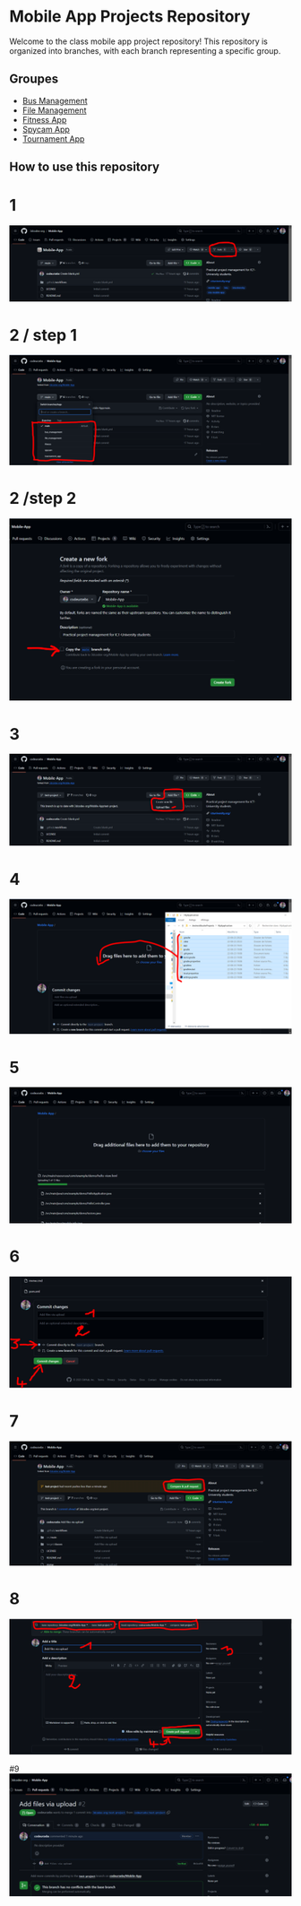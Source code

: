 # Mobile App Projects Repository
Welcome to the class mobile app project repository! This repository is organized into branches, with each branch representing a specific group.

## Groupes

- [Bus Management](https://github.com/3dcodex-org/Mobile-App/tree/bus_management)
- [File Management](https://github.com/3dcodex-org/Mobile-App/tree/file_management)
- [Fitness App](https://github.com/3dcodex-org/Mobile-App/tree/fitness)
- [Spycam App](https://github.com/3dcodex-org/Mobile-App/tree/spycam)
- [Tournament App](https://github.com/3dcodex-org/Mobile-App/tree/tournament_app)

## How to use this repository
# 1
![IMAGE](https://github.com/3dcodex-org/.github/blob/main/profile/private/1.PNG?raw=true)

# 2 / step 1
![IMAGE](https://github.com/3dcodex-org/.github/blob/main/profile/private/2.PNG?raw=true)

# 2 /step 2
![Image](https://github.com/3dcodex-org/.github/blob/main/profile/private/2f.PNG?raw=true)

# 3
![IMAGE](https://github.com/3dcodex-org/.github/blob/main/profile/private/3.PNG?raw=true)

# 4
![IMAGE](https://github.com/3dcodex-org/.github/blob/main/profile/private/4.PNG?raw=true)

# 5
![IMAGE](https://github.com/3dcodex-org/.github/blob/main/profile/private/5.PNG?raw=true)

# 6
![IMAGE](https://github.com/3dcodex-org/.github/blob/main/profile/private/6.PNG?raw=true)

# 7
![IMAGE](https://github.com/3dcodex-org/.github/blob/main/profile/private/7.PNG?raw=true)

# 8
![IMAGE](https://github.com/3dcodex-org/.github/blob/main/profile/private/8.PNG?raw=true)

#9
![IMAGE](https://github.com/3dcodex-org/.github/blob/main/profile/private/9.PNG?raw=true)

